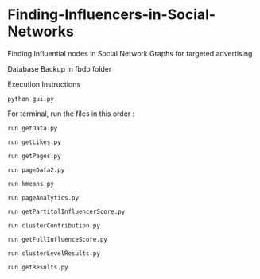 # Finding-Influencers-in-Social-Networks
Finding Influential nodes in Social Network Graphs for targeted advertising

Database Backup in fbdb folder

Execution Instructions

	python gui.py
	

For terminal, run the files in this order :

	run getData.py
	
	run getLikes.py
	
	run getPages.py
	
	run pageData2.py
	
	run kmeans.py
	
	run pageAnalytics.py
	
	run getPartitalInfluencerScore.py
	
	run clusterContribution.py
	
	run getFullInfluenceScore.py
	
	run clusterLevelResults.py
	
	run getResults.py